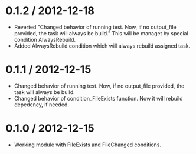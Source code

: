 0.1.2 / 2012-12-18
==================

  * Reverted "Changed behavior of running test. Now, if no output_file provided, the task
    will always be build." This will be managet by special condition AlwaysRebuild.
  * Added AlwaysRebuild condition which will always rebuild assigned task.

0.1.1 / 2012-12-15
==================

  * Changed behavior of running test. Now, if no output_file provided, the task
    will always be build.
  * Changed behavior of condition_FileExists function. Now it will rebuild depedency,
    if needed.

0.1.0 / 2012-12-15
==================

  * Working module with FileExists and FileChanged conditions.
